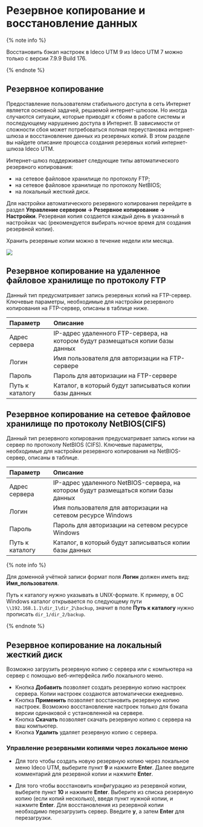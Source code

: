 # Резервное копирование и восстановление данных

{% note info %}

Восстановить бэкап настроек в Ideco UTM 9 из Ideco UTM 7 можно только с версии 7.9.9 Build 176.

{% endnote %}

## Резервное копирование

Предоставление пользователям стабильного доступа в сеть Интернет является основной задачей, решаемой интернет-шлюзом. Но иногда случаются ситуации, которые приводят к сбоям в работе системы и последующему нарушению доступа в Интернет. В зависимости от сложности сбоя может потребоваться полная переустановка интернет-шлюза и восстановление данных из резервных копий. В этом разделе вы найдете описание процесса создания резервных копий интернет-шлюза Ideco UTM.

Интернет-шлюз поддерживает следующие типы автоматического резервного копирования:

* на сетевое файловое хранилище по протоколу FTP;
* на сетевое файловое хранилище по протоколу NetBIOS;
* на локальный жесткий диск.

Для настройки автоматического резервного копирования перейдите в раздел **Управление сервером -&gt; Резервное копирование -&gt; Настройки**. Резервная копия создается каждый день в указанный в настройках час \(рекомендуется выбирать ночное время для создания резервной копии\).

Хранить резервные копии можно в течение недели или месяца.

![](../../../_images/backup2.png)

## Резервное копирование на удаленное файловое хранилище по протоколу FTP

Данный тип предусматривает запись резервных копий на FTP-сервер. Ключевые параметры, необходимые для настройки резервного копирования на FTP-сервер, описаны в таблице ниже.

| Параметр | Описание |
| :--- | :--- |
| Адрес сервера | IP-адрес удаленного FTP-сервера, на котором будут размещаться копии базы данных |
| Логин | Имя пользователя для авторизации на FTP-сервере |
| Пароль | Пароль для авторизации на FTP-сервере |
| Путь к каталогу | Каталог, в который будут записываться копии базы данных |

## Резервное копирование на сетевое файловое хранилище по протоколу NetBIOS\(CIFS\)

Данный тип резервного копирования предусматривает запись копии на сервер по протоколу NetBIOS \(CIFS\). Ключевые параметры, необходимые для настройки резервного копирования на NetBIOS-сервер, описаны в таблице.

| Параметр | Описание |
| :--- | :--- |
| Адрес сервера | IP-адрес удаленного NetBIOS-сервера, на котором будут размещаться копии базы данных |
| Логин | Имя пользователя для авторизации на сетевом ресурсе Windows |
| Пароль | Пароль для авторизации на сетевом ресурсе Windows |
| Путь к каталогу | Каталог, в который будут записываться копии базы данных |

{% note info %}

Для доменной учётной записи формат поля **Логин** должен иметь вид: **Имя\_пользователя**. 

Путь к каталогу нужно указывать в UNIX-формате. К примеру, в ОС Windows каталог открывается по следующему пути `\\192.168.1.1\dir_1\dir_2\backup`, значит в поле **Путь к каталогу** нужно прописать `dir_1/dir_2/backup`.

{% endnote %}

## Резервное копирование на локальный жесткий диск

Возможно загрузить резервную копию с сервера или с компьютера на сервер с помощью веб-интерфейса либо локального меню.

* Кнопка **Добавить** позволяет создать резервную копию настроек сервера. Копии настроек создаются автоматически ежедневно.
* Кнопка **Применить** позволяет восстановить резервную копию настроек. Возможно восстановление настроек только для бэкапа версии одинаковой с установленной на сервере.
* Кнопка **Скачать** позволяет скачать резервную копию с сервера на ваш компьютер.
* Кнопка **Удалить** удаляет резервную копию с сервера.

### Управление резервными копиями через локальное меню

* Для того чтобы создать новую резервную копию через локальное меню Ideco UTM, выберите пункт **9** и нажмите **Enter**.  Далее введите комментарий для резервной копии и нажмите **Enter**.

* Для того чтобы восстановить конфигурацию из резервной копии, выберите пункт **10** и нажмите **Enter**.  Выберите из списка резервную копию \(если копий несколько\), введя пункт нужной копии, и нажмите **Enter**. Для восстановления из резервной копии необходимо перезагрузить сервер. Введите **y**, а затем **Enter** для перезагрузки.

